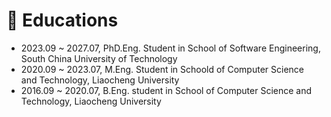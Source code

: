 # 🏫 Educations
- 2023.09 ~ 2027.07, PhD.Eng. Student in School of Software Engineering, South China University of Technology 
- 2020.09 ~ 2023.07, M.Eng. Student in Schoold of Computer Science and Technology, Liaocheng University
- 2016.09 ~ 2020.07, B.Eng. student in School of Computer Science and Technology, Liaocheng University
